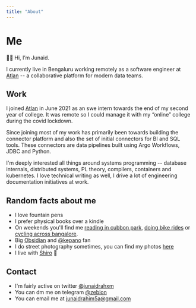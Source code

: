 ```yaml
---
title: "About"
---
```


# Me

👋🏻 Hi, I’m Junaid.

I currently live in Bengaluru working remotely as a software engineer at [Atlan](https://atlan.com/) -- a collaborative platform for modern data teams.

## Work

I joined [Atlan](https://atlan.com/) in June 2021 as an swe intern towards the end of my second year of college. It was remote so I could manage it with my “online” college during the covid lockdown.

Since joining most of my work has primarily been towards building the connector platform and also the set of initial connectors for BI and SQL tools. These connectors are data pipelines built using Argo Workflows, JDBC and Python.

I'm deeply interested all things around systems programming -- database internals, distributed systems, PL theory, compilers, containers and kubernetes. I love technical writing as well, I drive a lot of engineering documentation initiatives at work.

## Random facts about me

- I love fountain pens
- I prefer physical books over a kindle
- On weekends you'll find me [reading in cubbon park](https://www.instagram.com/cubbonreads/), [doing bike rides](https://www.corner.inc/list/db4aac10-9f0e-461b-bf00-2d785b387bf0) or [cycling across bangalore](https://www.strava.com/athletes/50189743).
- Big [Obsidian](https://twitter.com/obsdmd) and [@kepano](https://twitter.com/kepano) fan
- I do street photography sometimes, you can find my photos [here](https://instagram.com/blrstreet)
- I live with [Shiro](https://www.instagram.com/shirotoninn/) 🐶

## Contact

- I'm fairly active on twitter [@junaidrahxm](https://twitter.com/junaidrahxm)
- You can dm me on telegram [@zebion](https://t.me/zebion)
- You can email me at [junaidrahim5a@gmail.com](mailto:junaidrahim5a@gmail.com)
